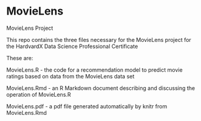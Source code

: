 # MovieLens
MovieLens Project

This repo contains the three files necessary for the MovieLens project for the HardvardX Data Science Professional Certificate

These are:

MovieLens.R - the code for a recommendation model to predict movie ratings based on data from the MovieLens data set

MovieLens.Rmd - an R Markdown document describing and discussing the operation of MovieLens.R

MovieLens.pdf - a pdf file generated automatically by knitr from MovieLens.Rmd
